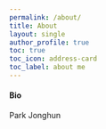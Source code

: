 ```yaml
---
permalink: /about/
title: About
layout: single
author_profile: true
toc: true
toc_icon: address-card
toc_label: about me
---
```


#### Bio

Park Jonghun